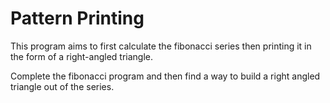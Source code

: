 # Pattern Printing

This program aims to first calculate the fibonacci series then printing it in the form of a right-angled triangle.

Complete the fibonacci program and then find a way to build a right angled triangle out of the series. 
